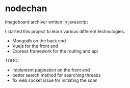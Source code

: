 # nodechan
Imageboard archiver written in javascript

I started this project to learn various different technologies. 
- Mongodb on the back end
- Vuejs for the front end
- Express framework for the routing and api

TODO:
- Implement pagination on the front end
- better search method for searching threads
- fix web socket issue for initiating the scan
